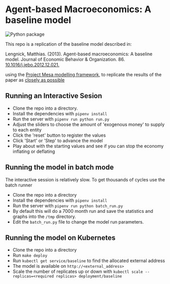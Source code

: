 # Agent-based Macroeconomics: A baseline model

![Python package](https://github.com/newwayland/baseline-economy/workflows/Python%20package/badge.svg)

This repo is a replication of the baseline model described in:

Lengnick, Matthias. (2013). Agent-based macroeconomics: A baseline model. Journal of Economic Behavior & Organization. 86. [10.1016/j.jebo.2012.12.021.](https://doi.org/10.1016/j.jebo.2012.12.021)

using the [Project Mesa modelling framework](https://github.com/projectmesa/mesa), to replicate the results of the paper as [closely as possible](notes/issues.md)

## Running an Interactive Sesion

- Clone the repo into a directory.
- Install the dependencies with `pipenv install`
- Run the server with `pipenv run python run.py`
- Adjust the sliders to choose the amount of 'exogenous money' to supply to each entity
- Click the 'reset' button to register the values
- Click 'Start' or 'Step' to advance the model
- Play about with the starting values and see if you can stop the economy inflating or deflating

## Running the model in batch mode

The interactive session is relatively slow. To get thousands of cycles use the batch runner

- Clone the repo into a directory
- Install the dependencies with `pipenv install`
- Run the server with `pipenv run python batch_run.py`
- By default this will do a 7000 month run and save the statistics and
  graphs into the `/tmp` directory.
- Edit the `batch_run.py` file to change the model run parameters.

## Running the model on Kubernetes

- Clone the repo into a directory
- Run `make deploy`
- Run `kubectl get service/baseline` to find the allocated external address
- The model is available on `http://<external_address>`
- Scale the number of replicates up or down
  with `kubectl scale --replicas=<required replicas> deployment/baseline`
